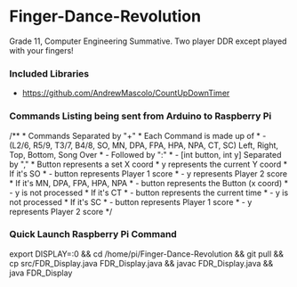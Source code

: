# Finger-Dance-Revolution
Grade 11, Computer Engineering Summative. Two player DDR except played with your fingers!

### Included Libraries
- https://github.com/AndrewMascolo/CountUpDownTimer

### Commands Listing being sent from Arduino to Raspberry Pi
   /**
	 * Commands Separated by "+"
	 * 	Each Command is made up of
	 * 		- (L2/6, R5/9, T3/7, B4/8, SO, MN, DPA, FPA, HPA, NPA, CT, SC) Left, Right, Top, Bottom, Song Over
	 * 		- Followed by ":" 
	 * 		- [int button, int y] Separated by ","
	 * 			Button represents a set X coord
	 * 			y represents the current Y coord
	 * 			If it's SO
	 * 				- button represents Player 1 score
	 * 				- y represents Player 2 score
	 * 			If it's MN, DPA, FPA, HPA, NPA
	 * 				- button represents the Button (x coord)
	 * 				- y is not processed
	 * 			If it's CT
	 * 				- button represents the current time
	 * 				- y is not processed
     *      If it's SC
     *        - button represents Player 1 score
     *        - y represents Player 2 score
	 */
	 
### Quick Launch Raspberry Pi Command
export DISPLAY=:0 && cd /home/pi/Finger-Dance-Revolution && git pull && cp src/FDR_Display.java FDR_Display.java && javac FDR_Display.java && java FDR_Display
